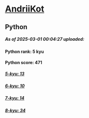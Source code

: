 # [AndriiKot](https://www.codewars.com/users/AndriiKot) 
## Python

##### As of 2025-03-01 00:04:27 uploaded:

#### Python rank: 5 kyu

#### Python score: 471

##### [5-kyu: 13](https://github.com/AndriiKot/Python__CodeWars/tree/main/kyu-5)

##### [6-kyu: 10](https://github.com/AndriiKot/Python__CodeWars/tree/main/kyu-6)

##### [7-kyu: 14](https://github.com/AndriiKot/Python__CodeWars/tree/main/kyu-7)

##### [8-kyu: 34](https://github.com/AndriiKot/Python__CodeWars/tree/main/kyu-8)

